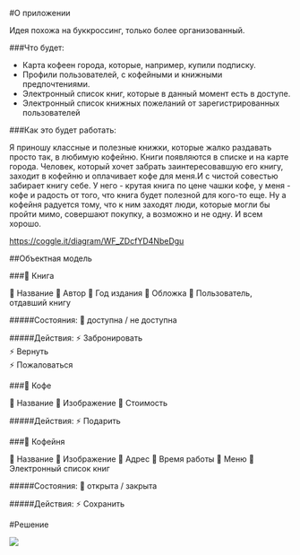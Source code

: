 #О приложении

Идея похожа на буккроссинг, только более организованный.

###Что будет:
* Карта кофеен города, которые, например, купили подписку.
* Профили пользователей, с кофейными и книжными предпочтениями.
* Электронный список книг, которые в данный момент есть в доступе.
* Электронный список книжных пожеланий от зарегистрированных пользователей

###Как это будет работать:

Я приношу классные и полезные книжки, которые жалко раздавать просто так, в любимую кофейню. Книги появляются в списке и на карте города. Человек, который хочет забрать заинтересовавшую его книгу, заходит в кофейню и оплачивает кофе для меня.И с чистой совестью забирает книгу себе.
У него - крутая книга по цене чашки кофе, у меня - кофе и радость от того, что книга будет полезной для кого-то еще.
Ну а кофейня радуется тому, что к ним заходят люди, которые могли бы пройти мимо, совершают покупку, а возможно и не одну.
И всем хорошо.

https://coggle.it/diagram/WF_ZDcfYD4NbeDgu

##Объектная модель

###🔻 Книга

🔸 Название
🔸 Автор
🔸 Год издания
🔸 Обложка
🔶 Пользователь, отдавший книгу

#####Состояния:
🚥 доступна / не доступна

#####Действия:
⚡️ Забронировать <br>
⚡️ Вернуть <br>
⚡️ Пожаловаться <br>

###🔻 Кофе

🔸 Название
🔸 Изображение
🔸 Стоимость

#####Действия:
⚡️ Подарить <br>

###🔻 Кофейня

🔸 Название
🔸 Изображение
🔸 Адрес
🔸 Время работы
🔶 Меню
🔶 Электронный список книг

#####Состояния:
🚥 открыта / закрыта

#####Действия:
⚡️ Сохранить <br>



#Решение

![](../.png)
